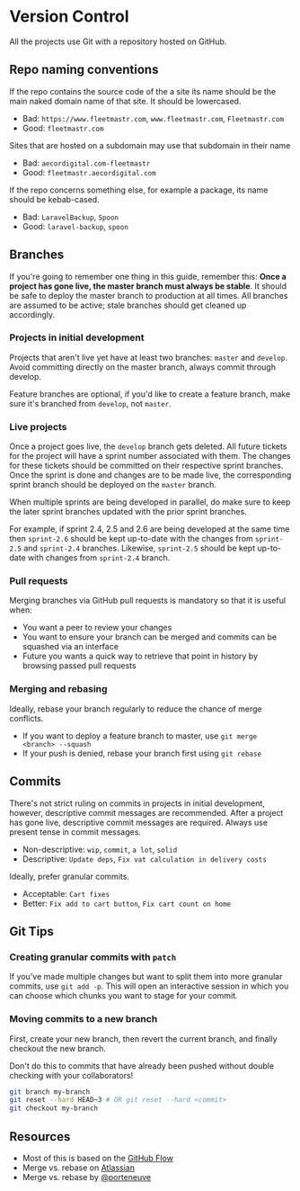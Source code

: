 # Version Control

All the projects use Git with a repository hosted on GitHub.

## Repo naming conventions

If the repo contains the source code of the a site its name should be the main naked domain name of that site. It should be lowercased.

- Bad: `https://www.fleetmastr.com`, `www.fleetmastr.com`, `Fleetmastr.com`
- Good: `fleetmastr.com`

Sites that are hosted on a subdomain may use that subdomain in their name

- Bad: `aecordigital.com-fleetmastr`
- Good: `fleetmastr.aecordigital.com`

If the repo concerns something else, for example a package, its name should be kebab-cased.

- Bad: `LaravelBackup`, `Spoon`
- Good: `laravel-backup`, `spoon`

## Branches

If you're going to remember one thing in this guide, remember this: **Once a project has gone live, the master branch must always be stable**. It should be safe to deploy the master branch to production at all times. All branches are assumed to be active; stale branches should get cleaned up accordingly.

### Projects in initial development

Projects that aren't live yet have at least two branches: `master` and `develop`. Avoid committing directly on the master branch, always commit through develop.

Feature branches are optional, if you'd like to create a feature branch, make sure it's branched from `develop`, not `master`.

### Live projects

Once a project goes live, the `develop` branch gets deleted. All future tickets for the project will have a sprint number associated with them. The changes for these tickets should be committed on their respective sprint branches. Once the sprint is done and changes are to be made live, the corresponding sprint branch should be deployed on the `master` branch.

When multiple sprints are being developed in parallel, do make sure to keep the later sprint branches updated with the prior sprint branches.

For example, if sprint 2.4, 2.5 and 2.6 are being developed at the same time then `sprint-2.6` should be kept up-to-date with the changes from `sprint-2.5` and `sprint-2.4` branches. Likewise, `sprint-2.5` should be kept up-to-date with changes from `sprint-2.4` branch.

### Pull requests

Merging branches via GitHub pull requests is mandatory so that it is useful when:

- You want a peer to review your changes
- You want to ensure your branch can be merged and commits can be squashed via an interface
- Future you wants a quick way to retrieve that point in history by browsing passed pull requests

### Merging and rebasing

Ideally, rebase your branch regularly to reduce the chance of merge conflicts.

- If you want to deploy a feature branch to master, use `git merge <branch> --squash`
- If your push is denied, rebase your branch first using `git rebase`

## Commits

There's not strict ruling on commits in projects in initial development, however, descriptive commit messages are recommended. After a project has gone live, descriptive commit messages are required. Always use present tense in commit messages.

- Non-descriptive: `wip`, `commit`, `a lot`, `solid`
- Descriptive: `Update deps`, `Fix vat calculation in delivery costs`

Ideally, prefer granular commits.

- Acceptable: `Cart fixes`
- Better: `Fix add to cart button`, `Fix cart count on home`

## Git Tips

### Creating granular commits with `patch`

If you've made multiple changes but want to split them into more granular commits, use `git add -p`. This will open an interactive session in which you can choose which chunks you want to stage for your commit.

### Moving commits to a new branch

First, create your new branch, then revert the current branch, and finally checkout the new branch.

Don't do this to commits that have already been pushed without double checking with your collaborators!

```bash
git branch my-branch
git reset --hard HEAD~3 # OR git reset --hard <commit>
git checkout my-branch
```

## Resources

- Most of this is based on the [GitHub Flow](https://guides.github.com/introduction/flow/)
- Merge vs. rebase on [Atlassian](https://www.atlassian.com/git/tutorials/merging-vs-rebasing/workflow-walkthrough)
- Merge vs. rebase by [@porteneuve](https://medium.com/@porteneuve/getting-solid-at-git-rebase-vs-merge-4fa1a48c53aa)
